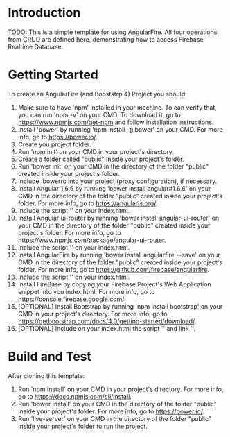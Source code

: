 # Introduction
TODO: This is a simple template for using AngularFire. All four operations from CRUD are defined here, demonstrating how to access Firebase Realtime Database.

# Getting Started
To create an AngularFire (and Booststrp 4) Project you should:
1.	Make sure to have 'npm' installed in your machine. To can verify that, you can run 'npm -v' on your CMD. To download it, go to https://www.npmjs.com/get-npm and follow installation instructions.
2.	Install 'bower' by running 'npm install -g bower' on your CMD. For more info, go to https://bower.io/.
3.	Create you project folder.
4.	Run 'npm init' on your CMD in your project's directory.
5.  Create a folder called "public" inside your project's folder.
6.  Run 'bower init' on your CMD in the directory of the folder "public" created inside your project's folder.
7.  Include .bowerrc into your project (proxy configuration), if necessary.
8.  Install Angular 1.6.6 by running 'bower install angular#1.6.6' on your CMD in the directory of the folder "public" created inside your project's folder. For more info, go to https://angularjs.org/.
9.  Include the script '<script src="lib/angular/angular.min.js" charset="utf-8"></script>' on your index.html.
10.  Install Angular ui-router by running 'bower install angular-ui-router' on your CMD in the directory of the folder "public" created inside your project's folder. For more info, go to https://www.npmjs.com/package/angular-ui-router.
11.  Include the script '<script src="lib/angular-ui-router/release/angular-ui-router.min.js" charset="utf-8"></script>' on your index.html.
12.  Install AngularFire by running 'bower install angularfire --save' on your CMD in the directory of the folder "public" created inside your project's folder. For more info, go to https://github.com/firebase/angularfire.
13.  Include the script '<script src="lib/angularfire/dist/angularfire.min.js"></script>' on your index.html.
14.  Install FireBase by copying your Firebase Project's Web Application snippet into you index.html. For more info, go to https://console.firebase.google.com/.
15.  [OPTIONAL] Install Bootstrap by running 'npm install bootstrap' on your CMD in your project's directory. For more info, go to https://getbootstrap.com/docs/4.0/getting-started/download/.
16.  [OPTIONAL] Include on your index.html the script '<script src="https://maxcdn.bootstrapcdn.com/bootstrap/4.0.0/js/bootstrap.min.js" integrity="sha384-JZR6Spejh4U02d8jOt6vLEHfe/JQGiRRSQQxSfFWpi1MquVdAyjUar5+76PVCmYl" crossorigin="anonymous"></script>' and link '<link rel="stylesheet" href="https://maxcdn.bootstrapcdn.com/bootstrap/4.0.0/css/bootstrap.min.css" integrity="sha384-Gn5384xqQ1aoWXA+058RXPxPg6fy4IWvTNh0E263XmFcJlSAwiGgFAW/dAiS6JXm" crossorigin="anonymous">'.

# Build and Test
After cloning this template:
1.  Run 'npm install' on your CMD in your project's directory. For more info, go to https://docs.npmjs.com/cli/install.
2.  Run 'bower install' on your CMD in the directory of the folder "public" inside your project's folder. For more info, go to https://bower.io/.
3.  Run 'live-server' on your CMD in the directory of the folder "public" inside your project's folder to run the project.
